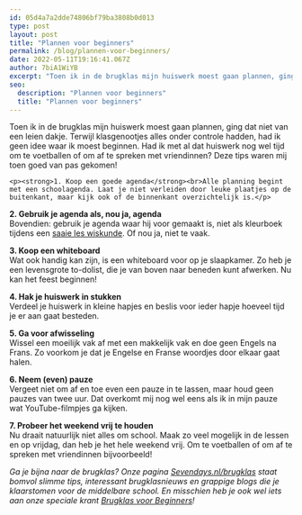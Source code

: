 ```yaml
---
id: 05d4a7a2dde74806bf79ba3808b0d013
type: post
layout: post
title: "Plannen voor beginners"
permalink: /blog/plannen-voor-beginners/
date: 2022-05-11T19:16:41.067Z
author: 7biA1WiYB
excerpt: "Toen ik in de brugklas mijn huiswerk moest gaan plannen, ging dat niet van een leien dakje. Terwijl klasgenootjes alles onder controle hadden, had ik geen idee waar ik moest beginnen. Had ik met al dat huiswerk nog wel tijd om te voetballen of om af te spreken met vriendinnen? Deze tips waren mij toen goed van pas gekomen!  "
seo:
  description: "Plannen voor beginners"
  title: "Plannen voor beginners"
---
```

Toen ik in de brugklas mijn huiswerk moest gaan plannen, ging dat niet van een leien dakje. Terwijl klasgenootjes alles onder controle hadden, had ik geen idee waar ik moest beginnen. Had ik met al dat huiswerk nog wel tijd om te voetballen of om af te spreken met vriendinnen? Deze tips waren mij toen goed van pas gekomen!  

    <p><strong>1. Koop een goede agenda</strong><br>Alle planning begint met een schoolagenda. Laat je niet verleiden door leuke plaatjes op de buitenkant, maar kijk ook of de binnenkant overzichtelijk is.</p>
<p><strong>2. Gebruik je agenda als, nou ja, agenda</strong><br>Bovendien: gebruik je agenda waar hij voor gemaakt is, niet als kleurboek tijdens een <a href="https://7dagen.netlify.app/blog/7-tips-om-je-nooit-meer-te-vervelen-tijdens-de-les">saaie les wiskunde</a>. Of nou ja, niet te vaak. </p>
<p><strong>3. Koop een whiteboard </strong><br>Wat ook handig kan zijn, is een whiteboard voor op je slaapkamer. Zo heb je een levensgrote to-dolist, die je van boven naar beneden kunt afwerken. Nu kan het feest beginnen! </p>
<p><strong>4. Hak je huiswerk in stukken</strong><br>Verdeel je huiswerk in kleine hapjes en beslis voor ieder hapje hoeveel tijd je er aan gaat besteden. </p>
<p><strong>5. Ga voor afwisseling</strong><br>Wissel een moeilijk vak af met een makkelijk vak en doe geen Engels na Frans. Zo voorkom je dat je Engelse en Franse woordjes door elkaar gaat halen. </p>
<p><strong>6. Neem (even) pauze</strong><br>Vergeet niet om af en toe even een pauze in te lassen, maar houd geen pauzes van twee uur. Dat overkomt mij nog wel eens als ik in mijn pauze wat YouTube-filmpjes ga kijken.</p>
<p><strong>7. Probeer het weekend vrij te houden</strong><br>Nu draait natuurlijk niet alles om school. Maak zo veel mogelijk in de lessen en op vrijdag, dan heb je het hele weekend vrij. Om te voetballen of om af te spreken met vriendinnen bijvoorbeeld!</p>
<p><em>Ga je bijna naar de brugklas? Onze pagina <a href="https://7dagen.netlify.app/brugklas">Sevendays.nl/brugklas</a> staat bomvol slimme tips, interessant brugklasnieuws en grappige blogs die je klaarstomen voor de middelbare school. En misschien heb je ook wel iets aan onze speciale krant <a href="https://abonneren.sevendays.nl/abonneren/abonnementen/actiesmetderden/brugklasvoorbeginners">Brugklas voor Beginners</a>! </em></p>  

